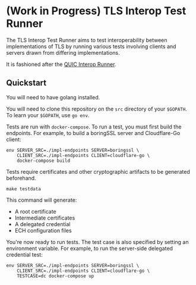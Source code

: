 # (Work in Progress) TLS Interop Test Runner

The TLS Interop Test Runner aims to test interoperability between
implementations of TLS by running various tests involving clients and servers
drawn from differing implementations.

It is fashioned after the [QUIC Interop
Runner](https://github.com/marten-seemann/quic-interop-runner).

## Quickstart

You will need to have golang installed.

You will need to clone this repository on the `src` directory of your
`$GOPATH`. To learn your `$GOPATH`, use `go env`.

Tests are run with `docker-compose`. To run a test, you must first build the
endpoints. For example, to build a boringSSL server and Cloudflare-Go client:

```
env SERVER_SRC=./impl-endpoints SERVER=boringssl \
    CLIENT_SRC=./impl-endpoints CLIENT=cloudflare-go \
    docker-compose build
```

Tests require certificates and other cryptographic artifacts to be generated
beforehand.

```
make testdata
```

This command will generate:
* A root certificate
* Intermediate certificates
* A delegated credential
* ECH configuration files

You're now ready to run tests. The test case is also specified by setting an
environment variable. For example, to run the server-side delegated credential
test:

```
env SERVER_SRC=./impl-endpoints SERVER=boringssl \
    CLIENT_SRC=./impl-endpoints CLIENT=cloudflare-go \
    TESTCASE=dc docker-compose up
```
